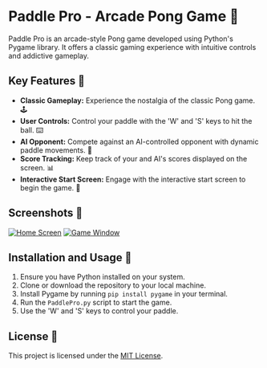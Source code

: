 # Paddle Pro - Arcade Pong Game 🏓

Paddle Pro is an arcade-style Pong game developed using Python's Pygame library. It offers a classic gaming experience with intuitive controls and addictive gameplay.

## Key Features 🌟

- **Classic Gameplay:** Experience the nostalgia of the classic Pong game. 🕹️
- **User Controls:** Control your paddle with the 'W' and 'S' keys to hit the ball. ⌨️
- **AI Opponent:** Compete against an AI-controlled opponent with dynamic paddle movements. 🤖
- **Score Tracking:** Keep track of your and AI's scores displayed on the screen. 📊
- **Interactive Start Screen:** Engage with the interactive start screen to begin the game. 🚀

## Screenshots 📸

[![Home Screen](https://github.com/charvijain12/PaddlePro/assets/97164074/f55be878-09a5-4722-9382-f9e4fe02faee)](https://github.com/charvijain12/PaddlePro/assets/97164074/f55be878-09a5-4722-9382-f9e4fe02faee)
[![Game Window](https://github.com/charvijain12/PaddlePro/assets/97164074/1b9f9a28-d2c4-4150-b9c9-b3e0abee15ff)](https://github.com/charvijain12/PaddlePro/assets/97164074/1b9f9a28-d2c4-4150-b9c9-b3e0abee15ff)

## Installation and Usage 🚀

1. Ensure you have Python installed on your system.
2. Clone or download the repository to your local machine.
3. Install Pygame by running `pip install pygame` in your terminal.
4. Run the `PaddlePro.py` script to start the game.
5. Use the 'W' and 'S' keys to control your paddle.

## License 📄

This project is licensed under the [MIT License](LICENSE).
